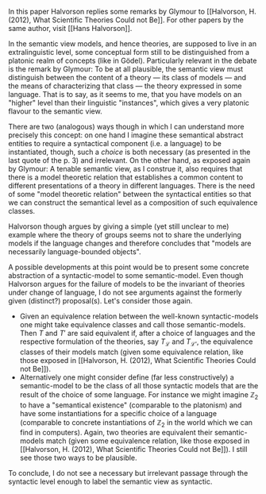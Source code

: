In this paper Halvorson replies some remarks by Glymour to [[Halvorson, H. (2012), What Scientific Theories Could not Be]]. For other papers by the same author, visit [[Hans Halvorson]].

In the semantic view models, and hence theories, are supposed to live in an extralinguistic level, some conceptual form still to be distinguished from a platonic realm of concepts (like in Gödel). Particularly relevant in the debate is the remark by Glymour:
	To be at all plausible, the semantic view must distinguish between the content of a theory — its class of models — and the means of characterizing that class — the theory expressed in some language.
That is to say, as it seems to me, that you have models on an "higher" level than their linguistic "instances", which gives a very platonic flavour to the semantic view.

There are two (analogous) ways though in which I can understand more precisely this concept: on one hand I imagine these semantical abstract entities to require a syntactical component (i.e. a language) to be instantiated, though, such a _choice_ is both necessary (as presented in the last quote of the p. 3) and irrelevant. On the other hand, as exposed again by Glymour:
	A tenable semantic view, as I construe it, also requires that there is a model theoretic relation that establishes a common content to different presentations of a theory in different languages.
There is the need of some "model theoretic relation" between the syntactical entities so that we can construct the semantical level as a composition of such equivalence classes.

Halvorson though argues by giving a simple (yet still unclear to me) example where the theory of groups seems not to share the underlying models if the language changes and therefore concludes that "models are necessarily language-bounded objects".

A possible developments at this point would be to present some concrete abstraction of a syntactic-model to some semantic-model. Even though Halvorson argues for the failure of models to be the invariant of theories under change of language, I do not see arguments against the formerly given (distinct?) proposal(s). Let's consider those again.
- Given an equivalence relation between the well-known syntactic-models one might take equivalence classes and call those semantic-models. Then $T$ and $T'$ are said equivalent if, after a choice of languages and the respective formulation of the theories, say $T_{\mathcal{L}}$ and $T_{\mathcal{L}'}$, the equivalence classes of their models match (given some equivalence relation, like those exposed in [[Halvorson, H. (2012), What Scientific Theories Could not Be]]).
- Alternatively one might consider define (far less constructively) a semantic-model to be the class of all those syntactic models that are the result of the choice of some language. For instance we might imagine $\mathbb{Z}_2$ to have a "semantical existence" (comparable to the platonism) and have some instantiations for a specific choice of a language (comparable to concrete instantiations of $\mathbb{Z}_2$ in the world which we can find in computers). Again, two theories are equivalent their semantic-models match (given some equivalence relation, like those exposed in [[Halvorson, H. (2012), What Scientific Theories Could not Be]]).
I still see those two ways to be plausible.

To conclude, I do not see a necessary but irrelevant passage through the syntactic level enough to label the semantic view as syntactic.